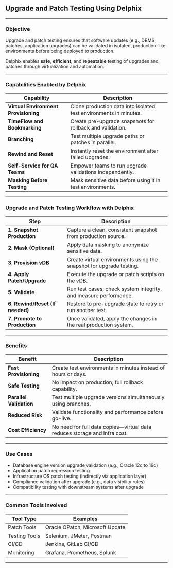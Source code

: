 ## Upgrade and Patch Testing Using Delphix

---

### **Objective**

Upgrade and patch testing ensures that software updates (e.g., DBMS patches, application upgrades) can be validated in isolated, production-like environments before being deployed to production.

Delphix enables **safe**, **efficient**, and **repeatable** testing of upgrades and patches through virtualization and automation.

---

### **Capabilities Enabled by Delphix**

| Capability                           | Description                                                       |
| ------------------------------------ | ----------------------------------------------------------------- |
| **Virtual Environment Provisioning** | Clone production data into isolated test environments in minutes. |
| **TimeFlow and Bookmarking**         | Create pre-upgrade snapshots for rollback and validation.         |
| **Branching**                        | Test multiple upgrade paths or patches in parallel.               |
| **Rewind and Reset**                 | Instantly reset the environment after failed upgrades.            |
| **Self-Service for QA Teams**        | Empower teams to run upgrade validations independently.           |
| **Masking Before Testing**           | Mask sensitive data before using it in test environments.         |

---

### **Upgrade and Patch Testing Workflow with Delphix**

| Step                            | Description                                                         |
| ------------------------------- | ------------------------------------------------------------------- |
| **1. Snapshot Production**      | Capture a clean, consistent snapshot from production source.        |
| **2. Mask (Optional)**          | Apply data masking to anonymize sensitive data.                     |
| **3. Provision vDB**            | Create virtual environments using the snapshot for upgrade testing. |
| **4. Apply Patch/Upgrade**      | Execute the upgrade or patch scripts on the vDB.                    |
| **5. Validate**                 | Run test cases, check system integrity, and measure performance.    |
| **6. Rewind/Reset (If needed)** | Restore to pre-upgrade state to retry or run another test.          |
| **7. Promote to Production**    | Once validated, apply the changes in the real production system.    |

---

### **Benefits**

| Benefit                 | Description                                                               |
| ----------------------- | ------------------------------------------------------------------------- |
| **Fast Provisioning**   | Create test environments in minutes instead of hours or days.             |
| **Safe Testing**        | No impact on production; full rollback capability.                        |
| **Parallel Validation** | Test multiple upgrade versions simultaneously using branches.             |
| **Reduced Risk**        | Validate functionality and performance before go-live.                    |
| **Cost Efficiency**     | No need for full data copies—virtual data reduces storage and infra cost. |

---

### **Use Cases**

* Database engine version upgrade validation (e.g., Oracle 12c to 19c)
* Application patch regression testing
* Infrastructure OS patch testing (indirectly via application layer)
* Compliance validation after upgrade (e.g., data visibility rules)
* Compatibility testing with downstream systems after upgrade

---

### **Common Tools Involved**

| Tool Type     | Examples                        |
| ------------- | ------------------------------- |
| Patch Tools   | Oracle OPatch, Microsoft Update |
| Testing Tools | Selenium, JMeter, Postman       |
| CI/CD         | Jenkins, GitLab CI/CD           |
| Monitoring    | Grafana, Prometheus, Splunk     |

---
